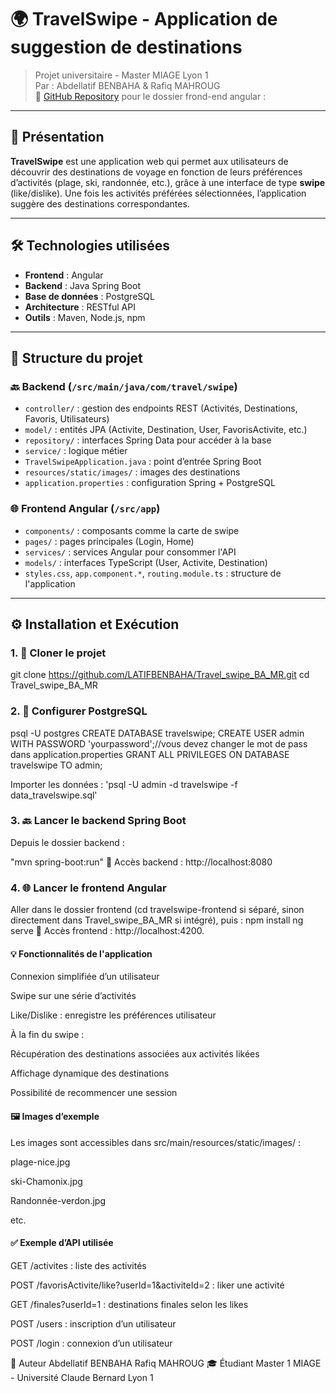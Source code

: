 # 🌍 TravelSwipe - Application de suggestion de destinations

> Projet universitaire - Master MIAGE Lyon 1  
> Par : Abdellatif BENBAHA & Rafiq MAHROUG  
> 🔗 [GitHub Repository](https://github.com/LATIFBENBAHA/Travel_swipe_BA_MR.git)
pour le dossier frond-end angular :


---

## 🧠 Présentation

**TravelSwipe** est une application web qui permet aux utilisateurs de découvrir des destinations de voyage en fonction de leurs préférences d’activités (plage, ski, randonnée, etc.), grâce à une interface de type **swipe** (like/dislike). Une fois les activités préférées sélectionnées, l’application suggère des destinations correspondantes.

---

## 🛠️ Technologies utilisées

- **Frontend** : Angular
- **Backend** : Java Spring Boot
- **Base de données** : PostgreSQL
- **Architecture** : RESTful API
- **Outils** : Maven, Node.js, npm

---

## 📁 Structure du projet

### 🔙 Backend (`/src/main/java/com/travel/swipe`)

- `controller/` : gestion des endpoints REST (Activités, Destinations, Favoris, Utilisateurs)
- `model/` : entités JPA (Activite, Destination, User, FavorisActivite, etc.)
- `repository/` : interfaces Spring Data pour accéder à la base
- `service/` : logique métier
- `TravelSwipeApplication.java` : point d’entrée Spring Boot
- `resources/static/images/` : images des destinations
- `application.properties` : configuration Spring + PostgreSQL

### 🌐 Frontend Angular (`/src/app`)

- `components/` : composants comme la carte de swipe
- `pages/` : pages principales (Login, Home)
- `services/` : services Angular pour consommer l'API
- `models/` : interfaces TypeScript (User, Activite, Destination)
- `styles.css`, `app.component.*`, `routing.module.ts` : structure de l'application

---

## ⚙️ Installation et Exécution

### 1. 🔄 Cloner le projet
git clone https://github.com/LATIFBENBAHA/Travel_swipe_BA_MR.git
cd Travel_swipe_BA_MR
### 2. 🐘 Configurer PostgreSQL
psql -U postgres
CREATE DATABASE travelswipe;
CREATE USER admin WITH PASSWORD 'yourpassword';//vous devez changer le mot de pass dans application.properties 
GRANT ALL PRIVILEGES ON DATABASE travelswipe TO admin;

Importer les données :
'psql -U admin -d travelswipe -f data_travelswipe.sql'

### 3. 🔙 Lancer le backend Spring Boot
Depuis le dossier backend :

"mvn spring-boot:run"
📍 Accès backend : http://localhost:8080
### 4. 🌐 Lancer le frontend Angular
Aller dans le dossier frontend (cd travelswipe-frontend si séparé, sinon directement dans Travel_swipe_BA_MR si intégré), puis :
npm install
ng serve
📍 Accès frontend : http://localhost:4200.

#### 💡 Fonctionnalités de l'application
Connexion simplifiée d’un utilisateur

Swipe sur une série d’activités

Like/Dislike : enregistre les préférences utilisateur

À la fin du swipe :

Récupération des destinations associées aux activités likées

Affichage dynamique des destinations

Possibilité de recommencer une session
#### 🖼️ Images d’exemple

Les images sont accessibles dans src/main/resources/static/images/ :

plage-nice.jpg

ski-Chamonix.jpg

Randonnée-verdon.jpg

etc.

#### ✅ Exemple d’API utilisée
GET /activites : liste des activités

POST /favorisActivite/like?userId=1&activiteId=2 : liker une activité

GET /finales?userId=1 : destinations finales selon les likes

POST /users : inscription d’un utilisateur

POST /login : connexion d’un utilisateur

👤 Auteur
Abdellatif BENBAHA
Rafiq MAHROUG
🎓 Étudiant Master 1 MIAGE - Université Claude Bernard Lyon 1
